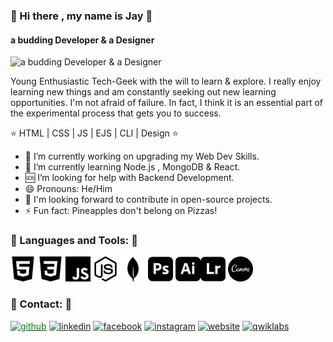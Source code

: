 
###                                                             👋 Hi there , my name is Jay  👋
####                                                            a budding Developer & a Designer
![a budding Developer & a Designer](https://media.giphy.com/media/zOvBKUUEERdNm/giphy.gif)

Young Enthusiastic Tech-Geek with the will to learn & explore. I really enjoy learning new things and am constantly seeking out new learning opportunities. I'm not afraid of failure. In fact, I think it is an essential part of the experimental process that gets you to success.

⭐   HTML | CSS | JS |  EJS | CLI |  Design   ⭐

- 🔭 I’m currently working on upgrading my Web Dev Skills. 
- 🌱 I’m currently learning Node.js , MongoDB & React. 
- 🆘 I’m looking for help with Backend Development. 
- 😄 Pronouns: He/Him 
- 👀 I'm looking forward to contribute in open-source projects.
- ⚡ Fun fact: Pineapples don't belong on Pizzas! 


### 🎯  Languages and Tools:  🎯
<img src='https://github.com/Yolo-cell-hash/Yolo-cell-hash/blob/main/html5.svg' alt='HTML5' height='40'>  <img src='https://github.com/Yolo-cell-hash/Yolo-cell-hash/blob/main/css3.svg' alt='CSS3' height='40'>  <img src='https://github.com/Yolo-cell-hash/Yolo-cell-hash/blob/main/javascript.svg' alt='JAVASCRIPT' height='40'>  <img src='https://github.com/Yolo-cell-hash/Yolo-cell-hash/blob/main/nodedotjs.svg' alt='Node.js' height='40'>  <img src='https://github.com/Yolo-cell-hash/Yolo-cell-hash/blob/main/mongodb.svg' alt='MongoDB' height='40'>  <img src='https://github.com/Yolo-cell-hash/Yolo-cell-hash/blob/main/adobephotoshop.svg' alt='Photoshop' height='40'>  <img src='https://github.com/Yolo-cell-hash/Yolo-cell-hash/blob/main/adobeillustrator.svg' alt='Illustrator' height='40'><img src='https://github.com/Yolo-cell-hash/Yolo-cell-hash/blob/main/adobelightroom.svg' alt='Lightroom' height='40'>  <img src='https://github.com/Yolo-cell-hash/Yolo-cell-hash/blob/main/canva.svg' alt='Canva' height='40'>


### 📲  Contact:  📲

[<img src='https://cdn.jsdelivr.net/npm/simple-icons@3.0.1/icons/github.svg' style="color:green" alt='github' height='40'  >](https://github.com/https://github.com/Yolo-cell-hash/Yolo-cell-hash)  [<img src='https://cdn.jsdelivr.net/npm/simple-icons@3.0.1/icons/linkedin.svg' alt='linkedin' height='40'>](https://www.linkedin.com/in/https://www.linkedin.com/in/jay-keer-0ba889200/)  [<img src='https://cdn.jsdelivr.net/npm/simple-icons@3.0.1/icons/facebook.svg' alt='facebook' height='40'>](https://www.facebook.com/https://www.facebook.com/jay.keer.31)  [<img src='https://cdn.jsdelivr.net/npm/simple-icons@3.0.1/icons/instagram.svg' alt='instagram' height='40'>](https://www.instagram.com/jaykeer__/)  [<img src='https://cdn.jsdelivr.net/npm/simple-icons@3.0.1/icons/icloud.svg' alt='website' height='40'>](https://yolo-cell-hash.github.io/cv/)  [<img src='https://cdn.jsdelivr.net/npm/simple-icons@3.0.1/icons/qwiklabs.svg' alt='qwiklabs' height='40'>](https://www.qwiklabs.com/public_profiles/4c5558be-7496-4088-98b8-711fe24dab48)  


